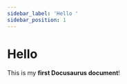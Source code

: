 ```yaml
---
sidebar_label: 'Hello '
sidebar_position: 1
---
```


# Hello

This is my **first Docusaurus document**!
